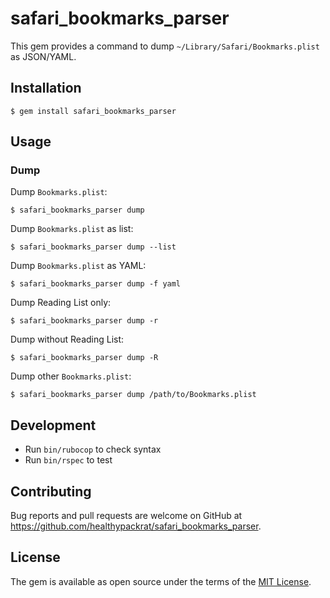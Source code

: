 # safari\_bookmarks\_parser

This gem provides a command to dump `~/Library/Safari/Bookmarks.plist` as JSON/YAML.

## Installation

```
$ gem install safari_bookmarks_parser
```

## Usage

### Dump

Dump `Bookmarks.plist`:

```
$ safari_bookmarks_parser dump
```

Dump `Bookmarks.plist` as list:

```
$ safari_bookmarks_parser dump --list
```

Dump `Bookmarks.plist` as YAML:

```
$ safari_bookmarks_parser dump -f yaml
```

Dump Reading List only:

```
$ safari_bookmarks_parser dump -r
```

Dump without Reading List:

```
$ safari_bookmarks_parser dump -R
```

Dump other `Bookmarks.plist`:

```
$ safari_bookmarks_parser dump /path/to/Bookmarks.plist
```

## Development

  - Run `bin/rubocop` to check syntax
  - Run `bin/rspec` to test

## Contributing

Bug reports and pull requests are welcome on GitHub at <https://github.com/healthypackrat/safari_bookmarks_parser>.

## License

The gem is available as open source under the terms of the [MIT License](https://opensource.org/licenses/MIT).
